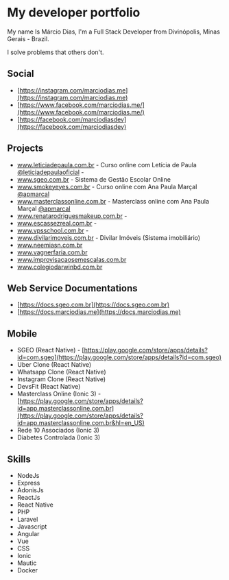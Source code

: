 # My developer portfolio

My name Is Márcio Dias, I'm a Full Stack Developer from Divinópolis, Minas Gerais - Brazil.

I solve problems that others don't.

## Social

- [https://instagram.com/marciodias.me](https://instagram.com/marciodias.me)
- [https://www.facebook.com/marciodias.me/](https://www.facebook.com/marciodias.me/)
- [https://facebook.com/marciodiasdev](https://facebook.com/marciodiasdev)

## Projects

- www.leticiadepaula.com.br - Curso online com Letícia de Paula [@leticiadepaulaoficial](https://www.instagram.com/leticiadepaulaoficial/) - 
- www.sgeo.com.br - Sistema de Gestão Escolar Online
- www.smokeyeyes.com.br - Curso online com Ana Paula Marçal [@apmarcal](https://www.instagram.com/apmarcal/)
- www.masterclassonline.com.br - Masterclass online com Ana Paula Marçal [@apmarcal](https://www.instagram.com/apmarcal/)
- www.renatarodriguesmakeup.com.br - 
- www.escassezreal.com.br - 
- www.vpsschool.com.br - 
- www.divilarimoveis.com.br - Divilar Imóveis (Sistema imobiliário)
- www.neemiasn.com.br
- www.vagnerfaria.com.br
- www.improvisacaosemescalas.com.br
- www.colegiodarwinbd.com.br

## Web Service Documentations

- [https://docs.sgeo.com.br](https://docs.sgeo.com.br)
- [https://docs.marciodias.me](https://docs.marciodias.me)

## Mobile
- SGEO (React Native) - [https://play.google.com/store/apps/details?id=com.sgeo](https://play.google.com/store/apps/details?id=com.sgeo)
- Uber Clone (React Native)
- Whatsapp Clone (React Native)
- Instagram Clone (React Native)
- DevsFit (React Native)
- Masterclass Online (Ionic 3) - [https://play.google.com/store/apps/details?id=app.masterclassonline.com.br](https://play.google.com/store/apps/details?id=app.masterclassonline.com.br&hl=en_US)
- Rede 10 Associados (Ionic 3)
- Diabetes Controlada (Ionic 3)

## Skills
- NodeJs
- Express
- AdonisJs
- ReactJs
- React Native
- PHP
- Laravel
- Javascript
- Angular
- Vue
- CSS
- Ionic
- Mautic
- Docker
